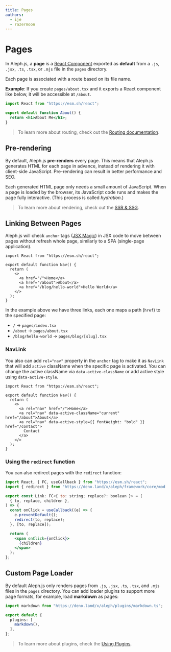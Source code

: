 ```yaml
---
title: Pages
authors:
  - ije
  - razermoon
---
```


# Pages

In Aleph.js, a **page** is a
[React Component](https://reactjs.org/docs/components-and-props.html) exported
as **default** from a `.js`, `.jsx`, `.ts`, `.tsx`, or `.mjs` file in the
`pages` directory.

Each page is associated with a route based on its file name.

**Example**: If you create `pages/about.tsx` and it exports a React component
like below, it will be accessible at `/about`.

```jsx
import React from "https://esm.sh/react";

export default function About() {
  return <h1>About Me</h1>;
}
```

> To learn more about routing, check out the
> [Routing documentation](/docs/basic-features/routing).

## Pre-rendering

By default, Aleph.js **pre-renders** every page. This means that Aleph.js
generates HTML for each page in advance, instead of rendering it with
client-side JavaScript. Pre-rendering can result in better performance and SEO.

Each generated HTML page only needs a small amount of JavaScript. When a page is
loaded by the browser, its JavaScript code runs and makes the page fully
interactive. (This process is called _hydration_.)

> To learn more about rendering, check out the
> [SSR & SSG](/docs/basic-features/ssr-and-ssg).

## Linking Between Pages

Aleph.js will check `anchor` tags
([JSX Magic](/docs/advanced-features/jsx-magic)) in JSX code to move between
pages without refresh whole page, similarly to a SPA (single-page application).

```tsx
import React from "https://esm.sh/react";

export default function Nav() {
  return (
    <>
      <a href="/">Home</a>
      <a href="/about">About</a>
      <a href="/blog/hello-world">Hello World</a>
    </>
  );
}
```

In the example above we have three links, each one maps a path (`href`) to the
specified page:

- `/` → `pages/index.tsx`
- `/about` → `pages/about.tsx`
- `/blog/hello-world` → `pages/blog/[slug].tsx`

### NavLink

You also can add `rel="nav"` property in the `anchor` tag to make it as
`NavLink` that will add `active` className when the specific page is activated.
You can change the active className via `data-active-className` or add active
style using `data-active-style`.

```tsx
import React from "https://esm.sh/react";

export default function Nav() {
  return (
    <>
      <a rel="nav" href="/">Home</a>
      <a rel="nav" data-active-className="current" href="/about">About</a>
      <a rel="nav" data-active-style={{ fontWeight: "bold" }} href="/contact">
        Contact
      </a>
    </>
  );
}
```

### Using the `redirect` function

You can also redirect pages with the `redirect` function:

```jsx
import React, { FC, useCallback } from "https://esm.sh/react";
import { redirect } from "https://deno.land/x/aleph/framework/core/mod.ts";

export const Link: FC<{ to: string; replace?: boolean }> = (
  { to, replace, children },
) => {
  const onClick = useCallback((e) => {
    e.preventDefault();
    redirect(to, replace);
  }, [to, replace]);

  return (
    <span onClick={onClick}>
      {children}
    </span>
  );
};
```

## Custom Page Loader

By default Aleph.js only renders pages from `.js`, `.jsx`, `.ts`, `.tsx`, and
`.mjs` files in the `pages` directory. You can add loader plugins to support
more page formats, for example, load **markdown** as pages:

```ts
import markdown from "https://deno.land/x/aleph/plugins/markdown.ts";

export default {
  plugins: [
    markdown(),
  ],
};
```

> To learn more about plugins, check the
> [Using Plugins](/docs/advanced-features/using-plugins).
